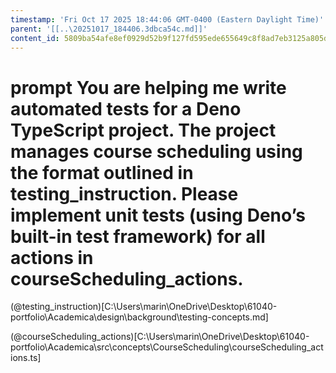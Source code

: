 ```yaml
---
timestamp: 'Fri Oct 17 2025 18:44:06 GMT-0400 (Eastern Daylight Time)'
parent: '[[..\20251017_184406.3dbca54c.md]]'
content_id: 5809ba54afe8ef0929d52b9f127fd595ede655649c8f8ad7eb3125a805d40760
---
```


# prompt You are helping me write automated tests for a Deno TypeScript project. The project manages course scheduling using the format outlined in testing\_instruction. Please implement **unit tests** (using Deno’s built-in test framework) for all actions in courseScheduling\_actions.

(@testing\_instruction)\[C:\Users\marin\OneDrive\Desktop\61040-portfolio\Academica\design\background\testing-concepts.md]

(@courseScheduling\_actions)\[C:\Users\marin\OneDrive\Desktop\61040-portfolio\Academica\src\concepts\CourseScheduling\courseScheduling\_actions.ts]
